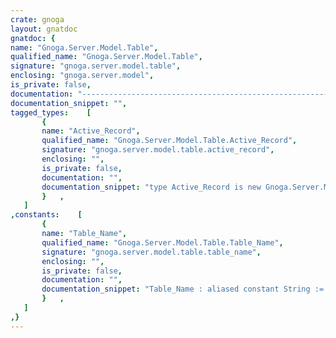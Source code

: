 ```yaml
---
crate: gnoga
layout: gnatdoc
gnatdoc: {
name: "Gnoga.Server.Model.Table",
qualified_name: "Gnoga.Server.Model.Table",
signature: "gnoga.server.model.table",
enclosing: "gnoga.server.model",
is_private: false,
documentation: "----------------------------------------------------------------------------\n                                                                          --\n                   GNOGA - The GNU Omnificent GUI for Ada                 --\n                                                                          --\n               G N O G A . S E R V E R . M O D E L . T A B L E            --\n                                                                          --\n                                 S p e c                                  --\n                                                                          --\n                                                                          --\n                     Copyright (C) 2014 David Botton                      --\n                                                                          --\n  This library is free software;  you can redistribute it and/or modify   --\n  it under terms of the  GNU General Public License  as published by the  --\n  Free Software  Foundation;  either version 3,  or (at your  option) any --\n  later version. This library is distributed in the hope that it will be  --\n  useful, but WITHOUT ANY WARRANTY;  without even the implied warranty of --\n  MERCHANTABILITY or FITNESS FOR A PARTICULAR PURPOSE.                    --\n                                                                          --\n  As a special exception under Section 7 of GPL version 3, you are        --\n  granted additional permissions described in the GCC Runtime Library     --\n  Exception, version 3.1, as published by the Free Software Foundation.   --\n                                                                          --\n  You should have received a copy of the GNU General Public License and   --\n  a copy of the GCC Runtime Library Exception along with this program;    --\n  see the files COPYING3 and COPYING.RUNTIME respectively.  If not, see   --\n  <http://www.gnu.org/licenses/>.                                         --\n                                                                          --\n  As a special exception, if other files instantiate generics from this   --\n  unit, or you link this unit with other files to produce an executable,  --\n  this  unit  does not  by itself cause  the resulting executable to be   --\n  covered by the GNU General Public License. This exception does not      --\n  however invalidate any other reasons why the executable file might be   --\n  covered by the  GNU Public License.                                     --\n                                                                          --\n  For more information please go to http://www.gnoga.com                  --\n----------------------------------------------------------------------------\n\n@formal Name\n@formal Connection",
documentation_snippet: "",
tagged_types:    [
       {
       name: "Active_Record",
       qualified_name: "Gnoga.Server.Model.Table.Active_Record",
       signature: "gnoga.server.model.table.active_record",
       enclosing: "",
       is_private: false,
       documentation: "",
       documentation_snippet: "type Active_Record is new Gnoga.Server.Model.Active_Record (Table_Name'Access, Connection) with null record;",
       }   ,
   ]
,constants:    [
       {
       name: "Table_Name",
       qualified_name: "Gnoga.Server.Model.Table.Table_Name",
       signature: "gnoga.server.model.table.table_name",
       enclosing: "",
       is_private: false,
       documentation: "",
       documentation_snippet: "Table_Name : aliased constant String := Name;",
       }   ,
   ]
,}
---
```

